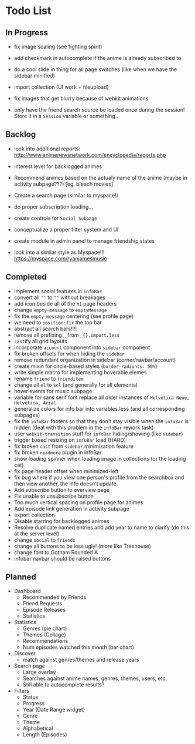 # Todo List

## In Progress
- fix image scaling (see fighting spirit)
- add checkmark in autocomplete if the anime is already subscribed to
- do a cool slide in thing for all page switches (like when we have the sidebar minified)

- import collection (UI work + fileupload)
- fix images that get blurry because of webkit animations
- only have the friend search source be loaded once during the session! Store it in a `Session` variable or something…

## Backlog
- look into additional reports: 
http://www.animenewsnetwork.com/encyclopedia/reports.php

- interest level for backlogged animes
- Recommend animes based on the actualy name of the anime (maybe in activity subpage???) [eg. bleach movies]
- Create a search page (similar to myspace!)
- do proper subscription loading…
- create controls for `Social Subpage`
- conceptualize a proper filter system and UI
- create module in admin panel to manage friendship states

- look into a similar style as Myspace!!! https://myspace.com/ryanjamesmusic

## Completed
- implement social features in `infoBar`
- convert all `''` to `""` without breakages
- add icon beside all of the `h1` page headers
- change `empty-message` to `emptyMessage`
- fix the `empty-message` centering (see profile page)
- we need to `position:fix` the top bar
- abstract all search bars!!!!
- remove all prefixing `_` from `_{}.import.less`
- `cast`ify all grid layouts
- incorporate `account` component into `sidebar` component
- fix broken offsets for when hiding the `sidebar`
- remove redundant organization in sidebar (corner/navbar/account)
- create mixin for circle-based styles (`border-radiunts: 50%`)
- write simple macro for implementing hoverable elemes
- rename `friend` to `frienditem`
- change all `el` to `$el` (and generally for all elements)
- hover events for music subpage
- variable for sans serif font replace all older instances of `Helvetica Neue, Helvetica, Arial`
- generalize colors for info bar into variables.less (and all corresponding subpages)
- fix the `infoBar` footers so that they don’t stay visible when the `infoBar` is hidden (deal with this problem in the `infoBar` rework task)
- user `webkit-transition` stuff for `infoBar` hiding/showing (like `sidebar`)
- trigger based resizing on `infoBar` load (HARD)
- fix broken `cast` from `sidebar` minimization feature
- fix broken `readmore` plugin in infoBar
- show loading spinner when loading image in collections (or the loading cat)
- fix page header offset when minimized-left
- fix bug where if you view one person's profile from the searchbox and then view another, the info doesn't update
- Add subscribe button to overview page
- Fix unable to unsubscribe button
- Too much vertical spacing on profile page for animes
- Add episode link generation in activity subpage
- export collection
- Disable starring for backlogged animes
- Resolve duplicate named entries and add year to name to clarify (do this at the server level)
- change `social` to `friends`
- change all buttons to be less ugly! (more like Treehouse)
- change font to Gotham Rounded A
- infobar navbar should be raised buttons

## Planned
- Dashboard
	- Recommended by Friends
	- Friend Requests
	- Episode Releases
	- Statistics
- Statistics
	- Genres (pie chart)
	- Themes (Collage)
	- Recommendations
	- Num episodes watched this month (bar chart)
- Discover
	- match against genres/themes and release years 
- Search page
	- Large overlay 
	- Searches against anime names, genres, themes, users, etc.
	- Still able to autocomplete results?
- Filters
	- Status
	- Progress
	- Year (Date Range widget)
	- Genre
	- Theme
	- Alphabetical
	- Length (Episodes)
